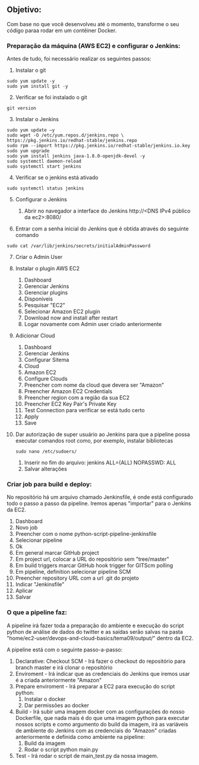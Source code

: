 ## Objetivo: 
Com base no que você desenvolveu até o momento, transforme o seu código paraa rodar em um contêiner
Docker.

### Preparação da máquina (AWS EC2) e configurar o Jenkins:
Antes de tudo, foi necessário realizar os seguintes passos:

1. Instalar o git
``` 
sudo yum update -y
sudo yum install git -y
``` 
2. Verificar se foi instalado o git
``` 
git version
``` 
3. Instalar o Jenkins
``` 
sudo yum update –y
sudo wget -O /etc/yum.repos.d/jenkins.repo \ https://pkg.jenkins.io/redhat-stable/jenkins.repo
sudo rpm --import https://pkg.jenkins.io/redhat-stable/jenkins.io.key
sudo yum upgrade
sudo yum install jenkins java-1.8.0-openjdk-devel -y
sudo systemctl daemon-reload
sudo systemctl start jenkins
``` 
4. Verificar se o jenkins está ativado
``` 
sudo systemctl status jenkins
``` 
5. Configurar o Jenkins
	1. Abrir no navegador a interface do Jenkins http://<DNS IPv4 público da ec2>:8080/
	
6. Entrar com a senha inicial do Jenkins que é obtida através do seguinte comando
``` 
sudo cat /var/lib/jenkins/secrets/initialAdminPassword
``` 	
7. Criar o Admin User 

8. Instalar o plugin AWS EC2
	1. Dashboard
	2. Gerenciar Jenkins 
	3. Gerenciar plugins 
	4. Disponíveis 
	5. Pesquisar "EC2"
	6. Selecionar Amazon EC2 plugin 
	7. Download now and install after restart 
	8. Logar novamente com Admin user criado anteriormente
	
9. Adicionar Cloud
	1. Dashboard 
	2. Gerenciar Jenkins 
	3. Configurar Sitema 
	4. Cloud 
	5. Amazon EC2 
	6. Configure Clouds 
	7. Preencher com nome da cloud que devera ser "Amazon"
	8. Preencher Amazon EC2 Credentials 
	9. Preencher region com a região da sua EC2 
	10. Preencher EC2 Key Pair's Private Key 
	11. Test Connection para verificar se está tudo certo 
	12. Apply 
	13. Save
	
10. Dar autorização de super usuário ao Jenkins para que a pipeline possa executar comandos root como, por exemplo, instalar bibliotecas
	``` 
	sudo nano /etc/sudoers/
	``` 
	1. Inserir no fim do arquivo: jenkins ALL=(ALL) NOPASSWD: ALL
	2. Salvar alterações
	

### Criar job para build e deploy:
No repositório há um arquivo chamado Jenkinsfile, é onde está configurado todo o passo a passo da pipeline. Iremos apenas "importar" para o Jenkins da EC2.

1. Dashboard 
2. Novo job 
3. Preencher com o nome python-script-pipeline-jenkinsfile
4. Selecionar pipeline 
5. Ok
6. Em general marcar GitHub project 
7. Em project url, colocar a URL do repositório sem "tree/master" 
8. Em build triggers marcar GitHub hook trigger for GITScm polling
9. Em pipeline, definition selecionar pipeline SCM
10. Preencher repository URL com a url .git do projeto 
11. Indicar "Jenkinsfile"
12. Aplicar 
13. Salvar

### O que a pipeline faz:
A pipeline irá fazer toda a preparação do ambiente e execução do script python de análise de dados do twitter e as saídas serão salvas na pasta "home/ec2-user/devops-and-cloud-basics/tema09/output/" dentro da EC2.

A pipeline está com o seguinte passo-a-passo:
1. Declarative: Checkout SCM - Irá fazer o checkout do repositório para branch master e irá clonar o repositório
2. Enviroment - Irá indicar que as credenciais do Jenkins que iremos usar é a criada anteriormente "Amazon"
3. Prepare enviroment - Irá preparar a EC2 para execução do script python:
	1. Instalar o docker
	2. Dar permissões ao docker
4. Build - Irá subir uma imagem docker com as configurações do nosso Dockerfile, que nada mais é do que uma imagem python para executar nossos scripts e como argumento do build da imagem, irá as variáveis de ambiente do Jenkins com as credenciais do "Amazon" criadas anteriormente e definida como ambiente na pipeline:
	1. Build da imagem
	2. Rodar o script python main.py
5. Test - Irá rodar o script de main_test.py da nossa imagem.
	
